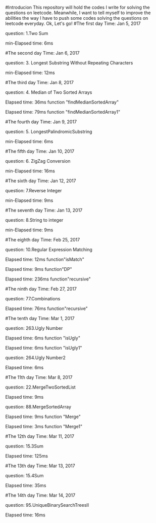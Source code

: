 #Introducion
This repository will hold the codes I write for solving the questions on leetcode. Meanwhile, I want to tell myself to improve the abilities the way I have to push some codes solving the questions on leetcode everyday. Ok, Let's go!
#The first day 
Time: Jan 5, 2017

question: 1.Two Sum

min-Elapsed time: 6ms

#The second day
Time: Jan 6, 2017

question: 3. Longest Substring Without Repeating Characters

min-Elapsed time: 12ms


#The third day
Time: Jan 8, 2017

question: 4. Median of Two Sorted Arrays

Elapsed time: 36ms function "findMedianSortedArray"

Elapsed time: 79ms  function "findMedianSortedArray1"

#The fourth day
Time: Jan 9, 2017

question: 5. LongestPalindromicSubstring

min-Elapsed time: 6ms

#The fifth day
Time: Jan 10, 2017

question: 6. ZigZag Conversion

min-Elapsed time: 16ms

#The sixth day
Time: Jan 12, 2017

question: 7.Reverse Integer

min-Elapsed time: 9ms

#The seventh day
Time: Jan 13, 2017

question: 8.String to integer

min-Elapsed time: 9ms

#The eighth day
Time: Feb 25, 2017

question: 10.Regular Expression Matching

Elapsed time: 12ms  function"isMatch"

Elapsed time: 9ms  function"DP"

Elapsed time: 236ms  function"recursive"


#The ninth day
Time: Feb 27, 2017

question: 77.Combinations

Elapsed time: 76ms  function"recursive"

#The tenth day
Time: Mar 1, 2017

question: 263.Ugly Number

Elapsed time: 6ms  function "isUgly"

Elapsed time: 6ms  function "isUgly1"

question: 264.Ugly Number2

Elapsed time: 6ms

#The 11th day
Time: Mar 8, 2017

question: 22.MergeTwoSortedList

Elapsed time: 9ms 

question: 88.MergeSortedArray

Elapsed time: 9ms function "Merge" 

Elapsed time: 3ms function "Merge1"


#The 12th day
Time: Mar 11, 2017

question: 15.3Sum

Elapsed time: 125ms 

#The 13th day
Time: Mar 13, 2017

question: 15.4Sum

Elapsed time: 35ms 

#The 14th day
Time: Mar 14, 2017

question: 95.UniqueBinarySearchTreesII

Elapsed time: 16ms 


